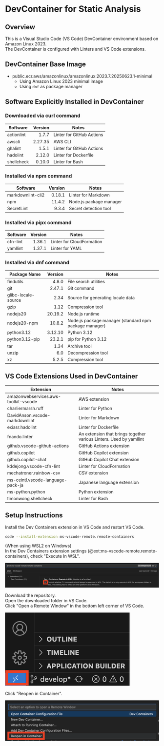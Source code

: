 # DevContainer for Static Analysis

## Overview

This is a Visual Studio Code (VS Code) DevContainer environment based on Amazon Linux 2023.  
The DevContainer is configured with Linters and VS Code extensions.

## DevContainer Base Image

- public.ecr.aws/amazonlinux/amazonlinux:2023.7.20250623.1-minimal
  - Using Amazon Linux 2023 minimal image
  - Using `dnf` as package manager

## Software Explicitly Installed in DevContainer

### Downloaded via curl command

| Software | Version | Notes |
| --- | ---: | --- |
| actionlint | 1.7.7 | Linter for GitHub Actions |
| awscli | 2.27.35 | AWS CLI |
| ghalint | 1.5.1 | Linter for GitHub Actions |
| hadolint | 2.12.0 | Linter for Dockerfile |
| shellcheck | 0.10.0 | Linter for Bash |

### Installed via npm command

| Software | Version | Notes |
| --- | ---: | --- |
| markdownlint-cli2 | 0.18.1 | Linter for Markdown |
| npm | 11.4.2 | Node.js package manager |
| SecretLint | 9.3.4 | Secret detection tool |

### Installed via pipx command

| Software | Version | Notes |
| --- | ---: | --- |
| cfn-lint | 1.36.1 | Linter for CloudFormation |
| yamllint | 1.37.1 | Linter for YAML |

### Installed via dnf command

| Package Name | Version | Notes |
| --- | ---: | --- |
| findutils | 4.8.0 | File search utilities |
| git | 2.47.1 | Git command |
| glibc-locale-source | 2.34 | Source for generating locale data |
| gzip | 1.12 | Compression tool |
| nodejs20 | 20.19.2 | Node.js runtime |
| nodejs20-npm | 10.8.2 | Node.js package manager (standard npm package manager) |
| python3.12 | 3.12.10 | Python 3.12 |
| python3.12-pip | 23.2.1 | pip for Python 3.12 |
| tar | 1.34 | Archive tool |
| unzip | 6.0 | Decompression tool |
| xz | 5.2.5 | Compression tool |

## VS Code Extensions Used in DevContainer

| Extension | Notes |
| --- | --- |
| amazonwebservices.aws-toolkit-vscode | AWS extension |
| charliermarsh.ruff | Linter for Python |
| DavidAnson.vscode-markdownlint | Linter for Markdown |
| exiasr.hadolint | Linter for Dockerfile |
| fnando.linter | An extension that brings together various Linters. Used by yamllint |
| github.vscode-github-actions | GitHub Actions extension |
| github.copilot | GitHub Copilot extension |
| github.copilot-chat | GitHub Copilot Chat extension |
| kddejong.vscode-cfn-lint | Linter for CloudFormation |
| mechatroner.rainbow-csv | CSV extension |
| ms-ceintl.vscode-language-pack-ja | Japanese language extension |
| ms-python.python | Python extension |
| timonwong.shellcheck | Linter for Bash |

## Setup Instructions

Install the Dev Containers extension in VS Code and restart VS Code.

```bash
code --install-extension ms-vscode-remote.remote-containers
```

(When using WSL2 on Windows)  
In the Dev Containers extension settings (@ext:ms-vscode-remote.remote-containers), check "Execute In WSL".  

![Check "Execute In WSL"](./images/VSCode_image_01.png)  

Download the repository.  
Open the downloaded folder in VS Code.  
Click "Open a Remote Window" in the bottom left corner of VS Code.

![Open a Remote Window](./images/VSCode_image_02.png)

Click "Reopen in Container".

![Reopen in Container](./images/VSCode_image_03.png)
